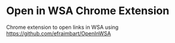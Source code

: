 # Open in  WSA Chrome Extension
Chrome extension to open links in WSA using https://github.com/efraimbart/OpenInWSA